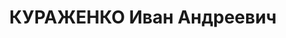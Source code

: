 ---
title: КУРАЖЕНКО Иван Андреевич
description: 'Род. в 1914, г. Екатеринославск. Проживал: г. Минусинск. Моторист катера
  на Минусинском винзаводе

  Арестован 07.10.1936. Обв.: участие в к.-р. организации, подготовка теракта. Приговор:
  ВК ВС СССР, 24.04.1937 – 8 лет ИТЛ.

  Реабилитирован ВК ВС СССР 10.03.1960'
---